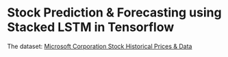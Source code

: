 # Stock Prediction & Forecasting using Stacked LSTM in Tensorflow

The dataset: [Microsoft Corporation Stock Historical Prices & Data](https://finance.yahoo.com/quote/MSFT/history/)
